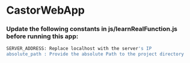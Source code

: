 # CastorWebApp

### Update the following constants in  js/learnRealFunction.js before running this app:

```sh
SERVER_ADDRESS: Replace localhost with the server's IP
absolute_path : Provide the absolute Path to the project directory
```
